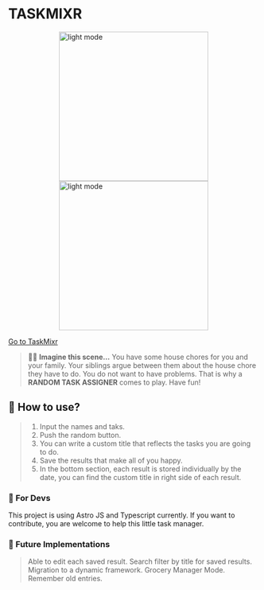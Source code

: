 # TASKMIXR

<div  style="display: flex; flex-wrap: wrap; align-items:center; justify-content:center;">
<img src="https://i.ibb.co/YRMZ75z/Screen-Shot-2023-08-08-at-7-38-36-PM.png" alt="light mode" style="width:300px; display: inline;"/>

<img src="https://i.ibb.co/R35Jk1R/Screen-Shot-2023-08-08-at-7-38-42-PM.png" alt="light mode" style="width:300px; display: inline;"/>
</div>

[Go to TaskMixr](https://taskmixr.com)

> 🧑‍🚀 **Imagine this scene...** You have some house chores for you and your family. Your siblings argue between them about the house chore they have to do. You do not want to have problems. That is why a **RANDOM TASK ASSIGNER** comes to play. Have fun!

## 🚀 How to use?

> 1. Input the names and taks.
> 2. Push the random button.
> 3. You can write a custom title that reflects the tasks you are going to do.
> 4. Save the results that make all of you happy.
> 5. In the bottom section, each result is stored individually by the date, you can find the custom title in right side of each result.

### 🚀 For Devs

This project is using Astro JS and Typescript currently.
If you want to contribute, you are welcome to help this little task manager.

### 🚀 Future Implementations

> Able to edit each saved result.
> Search filter by title for saved results.
> Migration to a dynamic framework.
> Grocery Manager Mode.
> Remember old entries.

<!-- Feel free to check the [Discord server](https://astro.build/chat). -->
